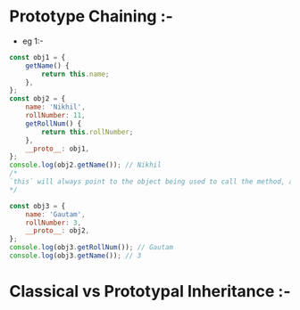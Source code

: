 # Prototype Chaining :-

-   eg 1:-

```js
const obj1 = {
    getName() {
        return this.name;
    },
};
const obj2 = {
    name: 'Nikhil',
    rollNumber: 11,
    getRollNum() {
        return this.rollNumber;
    },
    __proto__: obj1,
};
console.log(obj2.getName()); // Nikhil
/*
`this` will always point to the object being used to call the method, as it gets binded internally
*/

const obj3 = {
    name: 'Gautam',
    rollNumber: 3,
    __proto__: obj2,
};
console.log(obj3.getRollNum()); // Gautam
console.log(obj3.getName()); // 3
```

# Classical vs Prototypal Inheritance :-
